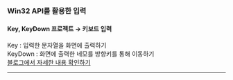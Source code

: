 ### Win32 API를 활용한 입력
   #### Key, KeyDown 프로젝트 → 키보드 입력
   Key : 입력한 문자열을 화면에 출력하기  
   KeyDown : 화면에 출력한 네모를 방향키를 통해 이동하기  
   [블로그에서 자세한 내용 확인하기](https://chanos.tistory.com/entry/Windows-API-Win32-API%EB%A5%BC-%ED%99%9C%EC%9A%A9%ED%95%B4-%ED%82%A4%EB%B3%B4%EB%93%9C-%EC%9E%85%EB%A0%A5%ED%95%98%EA%B8%B0)
<hr/>
